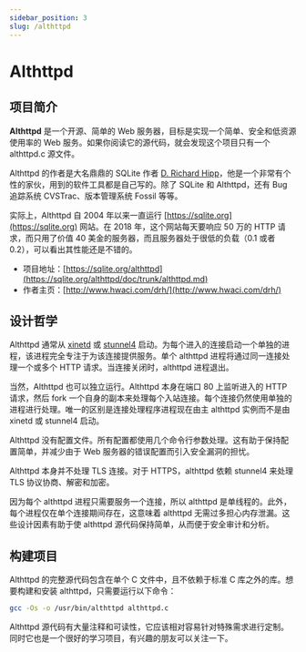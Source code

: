```yaml
---
sidebar_position: 3
slug: /althttpd
---
```


# Althttpd



## 项目简介

**Althttpd** 是一个开源、简单的 Web 服务器，目标是实现一个简单、安全和低资源使用率的 Web 服务。如果你阅读它的源代码，就会发现这个项目只有一个 althttpd.c 源文件。

Althttpd 的作者是大名鼎鼎的 SQLite 作者 [D. Richard Hipp](https://en.wikipedia.org/wiki/D._Richard_Hipp)，他是一个非常有个性的家伙，用到的软件工具都是自己写的。除了 SQLite 和 Althttpd，还有 Bug 追踪系统 CVSTrac、版本管理系统 Fossil 等等。

实际上，Althttpd 自 2004 年以来一直运行 [https://sqlite.org](https://sqlite.org) 网站。在 2018 年，这个网站每天要响应 50 万的 HTTP 请求，而只用了价值 40 美金的服务器，而且服务器处于很低的负载（0.1 或者 0.2），可以看出其性能还是不错的。

- 项目地址：[https://sqlite.org/althttpd](https://sqlite.org/althttpd/doc/trunk/althttpd.md)
- 作者主页：[http://www.hwaci.com/drh/](http://www.hwaci.com/drh/)



## 设计哲学

Althttpd 通常从 [xinetd](https://en.wikipedia.org/wiki/Xinetd) 或 [stunnel4](https://www.stunnel.org/) 启动。为每个进入的连接启动一个单独的进程，该进程完全专注于为该连接提供服务。单个 althttpd 进程将通过同一连接处理一个或多个 HTTP 请求。当连接关闭时，althttpd 进程退出。

当然，Althttpd 也可以独立运行。Althttpd 本身在端口 80 上监听进入的 HTTP 请求，然后 fork 一个自身的副本来处理每个入站连接。每个连接仍然使用单独的进程进行处理。唯一的区别是连接处理程序进程现在由主 althttpd 实例而不是由 xinetd 或 stunnel4 启动。

Althttpd 没有配置文件。所有配置都使用几个命令行参数处理。这有助于保持配置简单，并减少由于 Web 服务器的错误配置而引入安全漏洞的担忧。

Althttpd 本身并不处理 TLS 连接。对于 HTTPS，althttpd 依赖 stunnel4 来处理 TLS 协议协商、解密和加密。

因为每个 althttpd 进程只需要服务一个连接，所以 althttpd 是单线程的。此外，每个进程仅在单个连接期间存在，这意味着 althttpd 无需过多担心内存泄漏。这些设计因素有助于使 althttpd 源代码保持简单，从而便于安全审计和分析。



## 构建项目

Althttpd 的完整源代码包含在单个 C 文件中，且不依赖于标准 C 库之外的库。想要构建和安装 althttpd，只需要运行以下命令：

```bash
gcc -Os -o /usr/bin/althttpd althttpd.c
```

Althttpd 源代码有大量注释和可读性，它应该相对容易针对特殊需求进行定制。同时它也是一个很好的学习项目，有兴趣的朋友可以关注一下。

